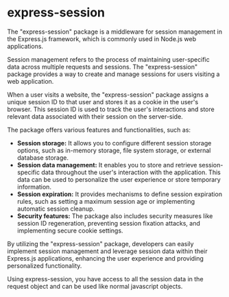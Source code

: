<h1>express-session</h1>

The "express-session" package is a middleware for session management in the Express.js framework, which is commonly used in Node.js web applications.

Session management refers to the process of maintaining user-specific data across multiple requests and sessions. The "express-session" package provides a way to create and manage sessions for users visiting a web application.

When a user visits a website, the "express-session" package assigns a unique session ID to that user and stores it as a cookie in the user's browser. This session ID is used to track the user's interactions and store relevant data associated with their session on the server-side.

The package offers various features and functionalities, such as:
<ul>
    <li><b> Session storage:</b> It allows you to configure different session storage options, such as in-memory storage, file system storage, or external database storage.</li>
    <li><b>Session data management:</b> It enables you to store and retrieve session-specific data throughout the user's interaction with the application. This data can be used to personalize the user experience or store temporary information.</li>
    <li><b>Session expiration:</b> It provides mechanisms to define session expiration rules, such as setting a maximum session age or implementing automatic session cleanup.</li>
    <li><b>Security features:</b> The package also includes security measures like session ID regeneration, preventing session fixation attacks, and implementing secure cookie settings.</li>
</ul>

By utilizing the "express-session" package, developers can easily implement session management and leverage session data within their Express.js applications, enhancing the user experience and providing personalized functionality.

Using express-session, you have access to all the session data in the request object and can be used like normal javascript objects.




